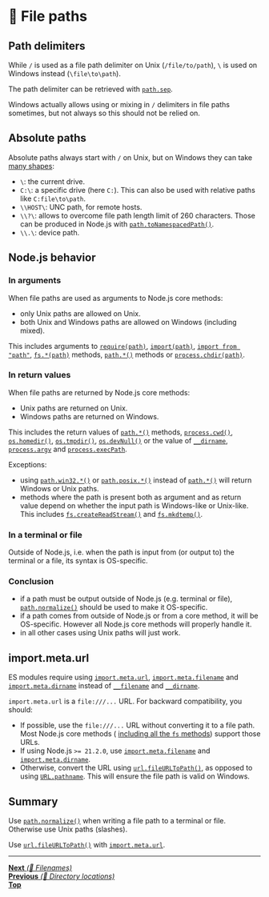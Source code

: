 # 📂 File paths

## Path delimiters

While `/` is used as a file path delimiter on Unix (`/file/to/path`), `\` is
used on Windows instead (`\file\to\path`).

The path delimiter can be retrieved with
[`path.sep`](https://nodejs.org/api/path.html#path_path_sep).

Windows actually allows using or mixing in `/` delimiters in file paths
sometimes, but not always so this should not be relied on.

## Absolute paths

Absolute paths always start with `/` on Unix, but on Windows they can take
[many shapes](https://docs.microsoft.com/en-us/windows/desktop/fileio/naming-a-file):

- `\`: the current drive.
- `C:\`: a specific drive (here `C:`). This can also be used with relative paths
  like `C:file\to\path`.
- `\\HOST\`: UNC path, for remote hosts.
- `\\?\`: allows to overcome file path length limit of 260 characters. Those can
  be produced in Node.js with
  [`path.toNamespacedPath()`](https://nodejs.org/api/path.html#path_path_tonamespacedpath_path).
- `\\.\`: device path.

## Node.js behavior

### In arguments

When file paths are used as arguments to Node.js core methods:

- only Unix paths are allowed on Unix.
- both Unix and Windows paths are allowed on Windows (including mixed).

This includes arguments to
[`require(path)`](https://nodejs.org/api/modules.html#modules_require_id),
[`import(path)`](https://nodejs.org/api/esm.html#esm_import_expressions),
[`import from "path"`](https://nodejs.org/api/esm.html#esm_import_statements),
[`fs.*(path)`](https://nodejs.org/api/fs.html) methods,
[`path.*()`](https://nodejs.org/api/path.html) methods or
[`process.chdir(path)`](https://nodejs.org/api/process.html#process_process_chdir_directory).

### In return values

When file paths are returned by Node.js core methods:

- Unix paths are returned on Unix.
- Windows paths are returned on Windows.

This includes the return values of
[`path.*()`](https://nodejs.org/api/path.html) methods,
[`process.cwd()`](https://nodejs.org/api/process.html#process_process_cwd),
[`os.homedir()`](https://nodejs.org/api/os.html#os_os_homedir),
[`os.tmpdir()`](https://nodejs.org/api/os.html#os_os_tmpdir),
[`os.devNull()`](https://nodejs.org/api/all.html#os_os_devnull) or the value of
[`__dirname`](https://nodejs.org/api/globals.html#globals_dirname),
[`process.argv`](https://nodejs.org/api/process.html#process_process_argv) and
[`process.execPath`](https://nodejs.org/api/process.html#process_process_execpath).

Exceptions:

- using [`path.win32.*()`](https://nodejs.org/api/path.html#path_path_win32) or
  [`path.posix.*()`](https://nodejs.org/api/path.html#path_path_posix) instead
  of [`path.*()`](https://nodejs.org/api/path.html) will return Windows or Unix
  paths.
- methods where the path is present both as argument and as return value depend
  on whether the input path is Windows-like or Unix-like. This includes
  [`fs.createReadStream()`](https://nodejs.org/api/fs.html#fs_fs_createreadstream_path_options)
  and
  [`fs.mkdtemp()`](https://nodejs.org/api/fs.html#fs_fs_mkdtemp_prefix_options_callback).

### In a terminal or file

Outside of Node.js, i.e. when the path is input from (or output to) the terminal
or a file, its syntax is OS-specific.

### Conclusion

- if a path must be output outside of Node.js (e.g. terminal or file),
  [`path.normalize()`](https://nodejs.org/api/path.html#path_path_normalize_path)
  should be used to make it OS-specific.
- if a path comes from outside of Node.js or from a core method, it will be
  OS-specific. However all Node.js core methods will properly handle it.
- in all other cases using Unix paths will just work.

## import.meta.url

ES modules require using
[`import.meta.url`](https://nodejs.org/api/esm.html#esm_import_meta_url),
[`import.meta.filename`](https://nodejs.org/api/esm.html#importmetafilename) and
[`import.meta.dirname`](https://nodejs.org/api/esm.html#importmetadirname)
instead of [`__filename`](https://nodejs.org/api/modules.html#modules_filename)
and [`__dirname`](https://nodejs.org/api/modules.html#modules_dirname).

`import.meta.url` is a `file:///...` URL. For backward compatibility, you
should:

- If possible, use the `file:///...` URL without converting it to a file path.
  Most Node.js core methods (
  [including all the `fs` methods](https://nodejs.org/api/fs.html#fs_file_url_paths))
  support those URLs.
- If using Node.js `>= 21.2.0`, use
  [`import.meta.filename`](https://nodejs.org/api/esm.html#importmetafilename)
  and [`import.meta.dirname`](https://nodejs.org/api/esm.html#importmetadirname).
- Otherwise, convert the URL using
  [`url.fileURLToPath()`](https://nodejs.org/api/url.html#url_url_fileurltopath_url),
  as opposed to using
  [`URL.pathname`](https://nodejs.org/api/url.html#url_url_pathname). This will
  ensure the file path is valid on Windows.

## Summary

Use
[`path.normalize()`](https://nodejs.org/api/path.html#path_path_normalize_path)
when writing a file path to a terminal or file. Otherwise use Unix paths
(slashes).

Use
[`url.fileURLToPath()`](https://nodejs.org/api/url.html#url_url_fileurltopath_url)
with [`import.meta.url`](https://nodejs.org/api/esm.html#esm_import_meta_url).

<hr>

[**Next** _(📂 Filenames)_](filenames.md)\
[**Previous** _(📂 Directory locations)_](directory_locations.md)\
[**Top**](README.md)
